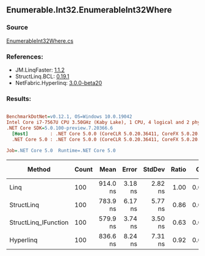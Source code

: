 ﻿## Enumerable.Int32.EnumerableInt32Where

### Source
[EnumerableInt32Where.cs](../LinqBenchmarks/Enumerable/Int32/EnumerableInt32Where.cs)

### References:
- JM.LinqFaster: [1.1.2](https://www.nuget.org/packages/JM.LinqFaster/1.1.2)
- StructLinq.BCL: [0.19.1](https://www.nuget.org/packages/StructLinq.BCL/0.19.1)
- NetFabric.Hyperlinq: [3.0.0-beta20](https://www.nuget.org/packages/NetFabric.Hyperlinq/3.0.0-beta20)

### Results:
``` ini

BenchmarkDotNet=v0.12.1, OS=Windows 10.0.19042
Intel Core i7-7567U CPU 3.50GHz (Kaby Lake), 1 CPU, 4 logical and 2 physical cores
.NET Core SDK=5.0.100-preview.7.20366.6
  [Host]        : .NET Core 5.0.0 (CoreCLR 5.0.20.36411, CoreFX 5.0.20.36411), X64 RyuJIT
  .NET Core 5.0 : .NET Core 5.0.0 (CoreCLR 5.0.20.36411, CoreFX 5.0.20.36411), X64 RyuJIT

Job=.NET Core 5.0  Runtime=.NET Core 5.0  

```
|               Method | Count |     Mean |   Error |  StdDev | Ratio |  Gen 0 | Gen 1 | Gen 2 | Allocated | CacheMisses/Op | BranchMispredictions/Op |
|--------------------- |------ |---------:|--------:|--------:|------:|-------:|------:|------:|----------:|---------------:|------------------------:|
|                 Linq |   100 | 914.0 ns | 3.18 ns | 2.82 ns |  1.00 | 0.0458 |     - |     - |      96 B |              1 |                       1 |
|           StructLinq |   100 | 783.9 ns | 6.17 ns | 5.77 ns |  0.86 | 0.0191 |     - |     - |      40 B |              1 |                       1 |
| StructLinq_IFunction |   100 | 579.9 ns | 3.74 ns | 3.50 ns |  0.63 | 0.0191 |     - |     - |      40 B |              0 |                       1 |
|            Hyperlinq |   100 | 836.6 ns | 8.24 ns | 7.31 ns |  0.92 | 0.0191 |     - |     - |      40 B |              1 |                       1 |
